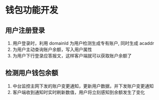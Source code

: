 # 钱包功能开发

## 用户注册登录

1. 用户登录时，利用 domainId 为用户检测生成专有账户, 同时生成 acaddr
2. 为用户主动查询账户余额，写入用户属性
3. 为用户下行登录应答报文，这样客户端就可以获取账户余额了

## 检测用户钱包余额

1. 中台监控主网下发的账户变更通知，更新用户数据，并下发账户变更通知
2. 客户端收到通知时实时刷新数值，用户将立刻感知到余额发生了变化
